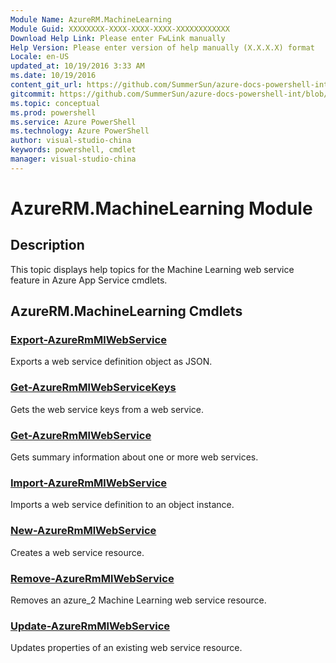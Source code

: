 ```yaml
---
Module Name: AzureRM.MachineLearning
Module Guid: XXXXXXXX-XXXX-XXXX-XXXX-XXXXXXXXXXXX
Download Help Link: Please enter FwLink manually
Help Version: Please enter version of help manually (X.X.X.X) format
Locale: en-US
updated_at: 10/19/2016 3:33 AM
ms.date: 10/19/2016
content_git_url: https://github.com/SummerSun/azure-docs-powershell-int/blob/master/azureps-cmdlets-docs/ResourceManager/AzureRM.MachineLearning/v0.9.2.1/AzureRM.MachineLearning.md
gitcommit: https://github.com/SummerSun/azure-docs-powershell-int/blob/c0d1e448da01261236e9ece01ca5c2a98effbf31/azureps-cmdlets-docs/ResourceManager/AzureRM.MachineLearning/v0.9.2.1/AzureRM.MachineLearning.md
ms.topic: conceptual
ms.prod: powershell
ms.service: Azure PowerShell
ms.technology: Azure PowerShell
author: visual-studio-china
keywords: powershell, cmdlet
manager: visual-studio-china
---
```


# AzureRM.MachineLearning Module
## Description
This topic displays help topics for the Machine Learning web service feature in Azure App Service cmdlets. 

## AzureRM.MachineLearning Cmdlets
### [Export-AzureRmMlWebService](.\Export-AzureRmMlWebService.md)
Exports a web service definition object as JSON.


### [Get-AzureRmMlWebServiceKeys](.\Get-AzureRmMlWebServiceKeys.md)
Gets the web service keys from a web service.


### [Get-AzureRmMlWebService](.\Get-AzureRmMlWebService.md)
Gets summary information about one or more web services.


### [Import-AzureRmMlWebService](.\Import-AzureRmMlWebService.md)
Imports a web service definition to an object instance.


### [New-AzureRmMlWebService](.\New-AzureRmMlWebService.md)
Creates a web service resource.


### [Remove-AzureRmMlWebService](.\Remove-AzureRmMlWebService.md)
Removes an azure_2 Machine Learning web service resource.


### [Update-AzureRmMlWebService](.\Update-AzureRmMlWebService.md)
Updates properties of an existing web service resource.




